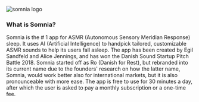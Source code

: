 ![somnia logo](https://adamgiebl.github.io/adamgiebl/sheep.svg)

### What is Somnia?

Somnia is the # 1 app for ASMR (Autonomous Sensory Meridian Response) sleep. It uses AI (Artificial Intelligence) to handpick tailored, customizable ASMR sounds to help its users fall asleep. The app has been created by Egil Sandfeld and Alice Jennings, and has won the Danish Sound Startup Pitch Battle 2018. Somnia started off as Ro (Danish for Rest), but rebranded into its current name due to the founders' research on how the latter name, Somnia, would work better also for international markets, but it is also pronounceable with more ease. The app is free to use for 30 minutes a day, after which the user is asked to pay a monthly subscription or a one-time fee.
